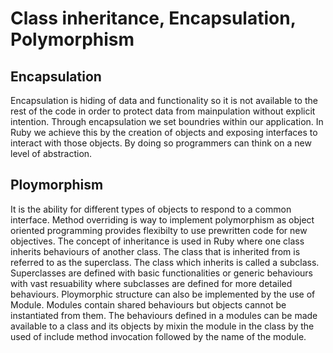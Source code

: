 # Class inheritance, Encapsulation, Polymorphism

## Encapsulation

Encapsulation is hiding of data and functionality so it is not available to the rest of the code in order to protect data from mainpulation without explicit intention. Through encapsulation we set boundries within our application.
In Ruby we achieve this by the creation of objects and exposing interfaces to interact with those objects. By doing so programmers can think on a new level of abstraction.

## Ploymorphism

It is the ability for different types of objects to respond to a common interface.
Method overriding is way to implement polymorphism as object oriented programming provides flexibilty to
use prewritten code for new objectives.
The concept of inheritance is used in Ruby where one class inherits behaviours of another class. The class that is inherited from is referred to as the superclass. The class which inherits is called a subclass. Superclasses are defined with basic functionalities or generic behaviours with vast resuability where subclasses are defined for more detailed behaviours.
Ploymorphic structure can also be implemented by the use of Module. Modules contain shared behaviours but objects cannot be instantiated from them. The behaviours defined in a modules can be made available to a class and its objects by mixin the module in the class by the used of include method invocation followed by the name of the module.
